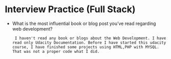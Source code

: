 # Interview Practice (Full Stack)

  * What is the most influential book or blog post you’ve read regarding web development?
  
         I haven't read any book or blogs about the Web Development. I have read only Udacity Documentation. Before I have started this udacity course, I have finished some projects using HTML,PHP with MYSQL. That was not a proper code what I did. 
        
         
